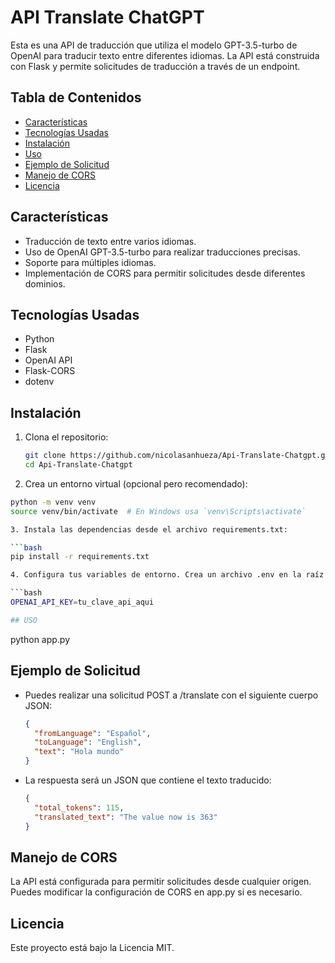 # API Translate ChatGPT

Esta es una API de traducción que utiliza el modelo GPT-3.5-turbo de OpenAI para traducir texto entre diferentes idiomas. La API está construida con Flask y permite solicitudes de traducción a través de un endpoint.

## Tabla de Contenidos

- [Características](#características)
- [Tecnologías Usadas](#tecnologías-usadas)
- [Instalación](#instalación)
- [Uso](#uso)
- [Ejemplo de Solicitud](#ejemplo-de-solicitud)
- [Manejo de CORS](#manejo-de-cors)
- [Licencia](#licencia)

## Características

- Traducción de texto entre varios idiomas.
- Uso de OpenAI GPT-3.5-turbo para realizar traducciones precisas.
- Soporte para múltiples idiomas.
- Implementación de CORS para permitir solicitudes desde diferentes dominios.

## Tecnologías Usadas

- Python
- Flask
- OpenAI API
- Flask-CORS
- dotenv

## Instalación

1. Clona el repositorio:

   ```bash
   git clone https://github.com/nicolasanhueza/Api-Translate-Chatgpt.git
   cd Api-Translate-Chatgpt

2. Crea un entorno virtual (opcional pero recomendado):

  ```bash
  python -m venv venv
  source venv/bin/activate  # En Windows usa `venv\Scripts\activate`

3. Instala las dependencias desde el archivo requirements.txt:

  ```bash
  pip install -r requirements.txt

4. Configura tus variables de entorno. Crea un archivo .env en la raíz del proyecto y añade tu clave de API de OpenAI:

  ```bash
  OPENAI_API_KEY=tu_clave_api_aqui

## USO

  ```
  python app.py

## Ejemplo de Solicitud

- Puedes realizar una solicitud POST a /translate con el siguiente cuerpo JSON:

  ```json
  {
    "fromLanguage": "Español",
    "toLanguage": "English",
    "text": "Hola mundo"
  }

- La respuesta será un JSON que contiene el texto traducido:

  ```json
  {
    "total_tokens": 115,
    "translated_text": "The value now is 363"
  }

## Manejo de CORS

La API está configurada para permitir solicitudes desde cualquier origen. Puedes modificar la configuración de CORS en app.py si es necesario.

## Licencia

Este proyecto está bajo la Licencia MIT.

